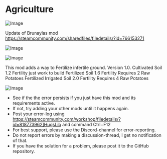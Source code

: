 # Agriculture

![Image](https://i.imgur.com/buuPQel.png)

Update of Brunaylas mod
https://steamcommunity.com/sharedfiles/filedetails/?id=766153271

![Image](https://i.imgur.com/pufA0kM.png)

	
![Image](https://i.imgur.com/Z4GOv8H.png)

This mod adds a way to Fertilize infertile ground.
	Version 1.0.
Cultivated Soil              1.2 Fertility    just work to build
Fertilized Soil               1.6 Fertility    Requires 2 Raw Potatoes
Fertilized Irrigated Soil 2.0 Fertility    Requires 4 Raw Potatoes

![Image](https://i.imgur.com/PwoNOj4.png)



-  See if the the error persists if you just have this mod and its requirements active.
-  If not, try adding your other mods until it happens again.
-  Post your error-log using https://steamcommunity.com/workshop/filedetails/?id=818773962]HugsLib and command Ctrl+F12
-  For best support, please use the Discord-channel for error-reporting.
-  Do not report errors by making a discussion-thread, I get no notification of that.
-  If you have the solution for a problem, please post it to the GitHub repository.


